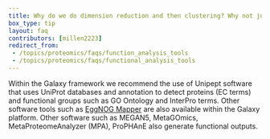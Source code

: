 ```yaml
---
title: Why do we do dimension reduction and then clustering? Why not just cluster on the actual data?
box_type: tip
layout: faq
contributors: [millen2223]
redirect_from:
 - /topics/proteomics/faqs/function_analysis_tools
 - /topics/proteomics/faqs/functional_analysis_tools
---
```


Within the Galaxy framework we recommend the use of Unipept software that uses UniProt databases and annotation to detect proteins (EC terms) and functional groups such as GO Ontology and InterPro terms. Other software tools such as [EggNOG Mapper](https://journals.plos.org/plosone/article?id=10.1371/journal.pone.0241503) are also available within the Galaxy platform. Other software such as MEGAN5, MetaGOmics, MetaProteomeAnalyzer (MPA), ProPHAnE also generate functional outputs.
